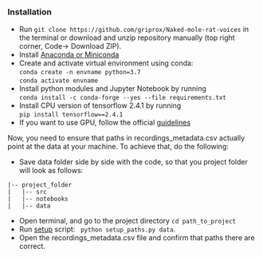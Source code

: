 ### Installation
- Run ```git clone https://github.com/griprox/Naked-mole-rat-voices``` in the terminal or download and unzip repository manually (top right corner, Code-> Download ZIP).
- Install [Anaconda or Miniconda](https://docs.conda.io/projects/conda/en/latest/user-guide/install/index.html)
- Create and activate virtual environment using conda: \
   ```conda create -n envname python=3.7``` \
   ```conda activate envname```
- Install python modules and Jupyter Notebook by running \
```conda install -c conda-forge --yes --file requirements.txt```
- Install CPU version of tensorflow 2.4.1 by running \
```pip install tensorflow==2.4.1```
- If you want to use GPU, follow the official [guidelines](https://www.tensorflow.org/install/pip)

Now, you need to ensure that paths in recordings_metadata.csv actually point
at the data at your machine. To achieve that, do the following:
- Save data folder side by side with the code, so that you project folder will look as follows:
``` 
|-- project_folder
|   |-- src
|   |-- notebooks
|   |-- data
```
- Open terminal, and go to the project directory ```cd path_to_project```
- Run [setup](/setup_paths.py) script: ``` python setup_paths.py data```.
- Open the recordings_metadata.csv file and confirm that paths there are correct.